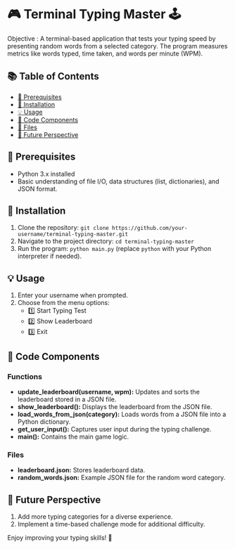 # 🎮 Terminal Typing Master 🕹️

Objective : A terminal-based application that tests your typing speed by presenting random words from a selected category. The program measures metrics like words typed, time taken, and words per minute (WPM).

## 📚 Table of Contents
- [🧠 Prerequisites](#prerequisites)
- [🚀 Installation](#installation)
- [💡 Usage](#usage)
- [🔧 Code Components](#code-components)
- [📁 Files](#files)
- [🚀 Future Perspective](#future-perspective)

## 🧠 Prerequisites
- Python 3.x installed
- Basic understanding of file I/O, data structures (list, dictionaries), and JSON format.

## 🚀 Installation
1. Clone the repository: `git clone https://github.com/your-username/terminal-typing-master.git`
2. Navigate to the project directory: `cd terminal-typing-master`
3. Run the program: `python main.py` (replace `python` with your Python interpreter if needed).

## 💡 Usage
1. Enter your username when prompted.
2. Choose from the menu options:
   - 1️⃣ Start Typing Test
   - 2️⃣ Show Leaderboard
   - 3️⃣ Exit

## 🔧 Code Components
### Functions
- **update_leaderboard(username, wpm):** Updates and sorts the leaderboard stored in a JSON file.
- **show_leaderboard():** Displays the leaderboard from the JSON file.
- **load_words_from_json(category):** Loads words from a JSON file into a Python dictionary.
- **get_user_input():** Captures user input during the typing challenge.
- **main():** Contains the main game logic.

### Files
- **leaderboard.json:** Stores leaderboard data.
- **random_words.json:** Example JSON file for the random word category.

## 🚀 Future Perspective
1. Add more typing categories for a diverse experience.
2. Implement a time-based challenge mode for additional difficulty.


Enjoy improving your typing skills! 🚀
